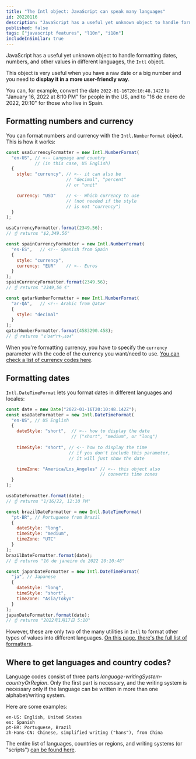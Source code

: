 ```yaml
---
title: "The Intl object: JavaScript can speak many languages"
id: 20220116
description: "JavaScript has a useful yet unknown object to handle formatting dates, numbers, and other values in different languages, the `Intl` object. Find out how it works"
published: false
tags: ["javascript features", "l10n", "i18n"]
includeInSimilar: true
---
```

JavaScript has a useful yet unknown object to handle formatting dates, numbers, and other values in different languages, the `Intl` object.

This object is very useful when you have a raw date or a big number and you need to **display it in a more user-friendly way**.

You can, for example, convert the date `2022-01-16T20:10:48.142Z` to "January 16, 2022 at 8:10 PM" for people in the US, and to "16 de enero de 2022, 20:10" for those who live in Spain.

## Formatting numbers and currency
You can format numbers and currency with the `Intl.NumberFormat` object. This is how it works:
```javascript
const usaCurrencyFormatter = new Intl.NumberFormat(
  "en-US", // <-- Language and country
           // (in this case, US English)
  {
    style: "currency", // <-- it can also be
                       // "decimal", "percent"
                       // or "unit"

    currency: "USD"    // <-- Which currency to use
                       // (not needed if the style
                       // is not "currency")
  }
);

usaCurrencyFormatter.format(2349.56);
// ☝️ returns "$2,349.56"

const spainCurrencyFormatter = new Intl.NumberFormat(
  "es-ES",   // <!-- Spanish from Spain
  {
    style: "currency",
    currency: "EUR"    // <-- Euros
  }
);
spainCurrencyFormatter.format(2349.56);
// ☝️ returns "2349,56 €"

const qatarNumberFormatter = new Intl.NumberFormat(
  "ar-QA",   // <!-- Arabic from Qatar
  {
    style: "decimal"
  }
);
qatarNumberFormatter.format(4583290.458);
// ☝️ returns "٤٬٥٨٣٬٢٩٠٫٤٥٨"
```
When you're formatting currency, you have to specify the `currency` parameter with the code of the currency you want/need to use. [You can check a list of currency codes here](https://en.wikipedia.org/wiki/ISO_4217#Active_codes).


## Formatting dates
`Intl.DateTimeFormat` lets you format dates in different languages and locales:
```javascript
const date = new Date("2022-01-16T20:10:48.142Z");
const usaDateFormatter = new Intl.DateTimeFormat(
  "en-US", // US English
  {
    dateStyle: "short",  // <-- how to display the date
                         // ("short", "medium", or "long")
    
    timeStyle: "short", // <-- how to display the time
                        // if you don't include this parameter,
                        // it will just show the date

    timeZone: "America/Los_Angeles" // <-- this object also
                                    // converts time zones
  }
);

usaDateFormatter.format(date);
// ☝️ returns "1/16/22, 12:10 PM"

const brazilDateFormatter = new Intl.DateTimeFormat(
  "pt-BR", // Portuguese from Brazil
  {
    dateStyle: "long",
    timeStyle: "medium",
    timeZone: "UTC"
  }
);
brazilDateFormatter.format(date);
// ☝️ returns "16 de janeiro de 2022 20:10:48"

const japanDateFormatter = new Intl.DateTimeFormat(
  "ja", // Japanese
  {
    dateStyle: "long",
    timeStyle: "short",
    timeZone: "Asia/Tokyo"
  }
);
japanDateFormatter.format(date);
// ☝️ returns "2022年1月17日 5:10"
```

However, these are only two of the many utilities in `Intl` to format other types of values into different languages. [On this page, there's the full list of formatters](https://developer.mozilla.org/en-US/docs/Web/JavaScript/Reference/Global_Objects/Intl).

## Where to get languages and country codes?
Language codes consist of three parts *language*-*writingSystem*-*countryOrRegion*. Only the first part is necessary, and the writing system is necessary only if the language can be written in more than one alphabet/writing system.

Here are some examples:
```
en-US: English, United States
es: Spanish
pt-BR: Portuguese, Brazil
zh-Hans-CN: Chinese, simplified writing ("hans"), from China
```

The entire list of languages, countries or regions, and writing systems (or "scripts") [can be found here](https://www.iana.org/assignments/language-subtag-registry/language-subtag-registry).
